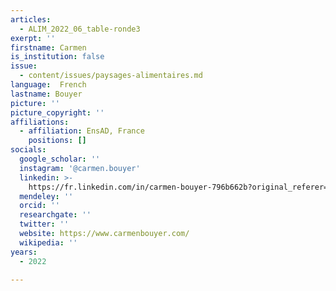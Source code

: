 ```yaml
---
articles:
  - ALIM_2022_06_table-ronde3
exerpt: ''
firstname: Carmen
is_institution: false
issue:
  - content/issues/paysages-alimentaires.md
language:  French
lastname: Bouyer
picture: ''
picture_copyright: ''
affiliations:
  - affiliation: EnsAD, France
    positions: []
socials:
  google_scholar: ''
  instagram: '@carmen.bouyer'
  linkedin: >-
    https://fr.linkedin.com/in/carmen-bouyer-796b662b?original_referer=https%3A%2F%2Fwww.google.com%2F
  mendeley: ''
  orcid: ''
  researchgate: ''
  twitter: ''
  website: https://www.carmenbouyer.com/
  wikipedia: ''
years:
  - 2022

---
```

